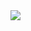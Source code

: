 <img src="https://img.shields.io/badge/azure-0078D4.svg?style=for-the-badge&logo=Microsoft-Azure&logoColor=white">